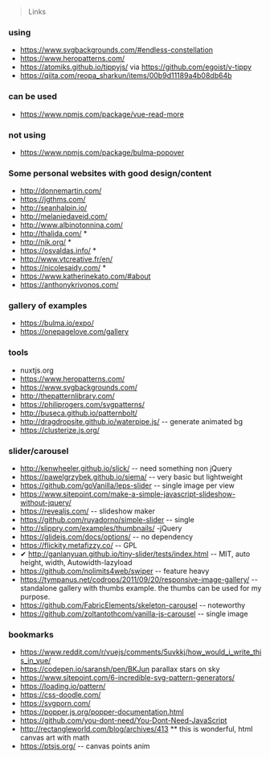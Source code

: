 > Links

### using 
- https://www.svgbackgrounds.com/#endless-constellation
- https://www.heropatterns.com/
- https://atomiks.github.io/tippyjs/ via https://github.com/egoist/v-tippy
- https://qiita.com/reopa_sharkun/items/00b9d11189a4b08db64b


### can be used
- https://www.npmjs.com/package/vue-read-more

### not using
- https://www.npmjs.com/package/bulma-popover

### Some personal websites with good design/content

- http://donnemartin.com/
- https://jgthms.com/
- http://seanhalpin.io/
- http://melaniedaveid.com/
- http://www.albinotonnina.com/
- http://thalida.com/ *
- http://nik.org/ *
- https://osvaldas.info/ *
- http://www.vtcreative.fr/en/
- https://nicolesaidy.com/ *
- https://www.katherinekato.com/#about
- https://anthonykrivonos.com/

### gallery of examples 
- https://bulma.io/expo/
- https://onepagelove.com/gallery


### tools 
- nuxtjs.org
- https://www.heropatterns.com/
- https://www.svgbackgrounds.com/
- http://thepatternlibrary.com/
- https://philiprogers.com/svgpatterns/
- http://buseca.github.io/patternbolt/
- http://dragdropsite.github.io/waterpipe.js/ -- generate animated bg
- https://clusterize.js.org/

### slider/carousel 
- http://kenwheeler.github.io/slick/ -- need something non jQuery
- https://pawelgrzybek.github.io/siema/ -- very basic but lightweight 
- https://github.com/goVanilla/leps-slider -- single image per view 
- https://www.sitepoint.com/make-a-simple-javascript-slideshow-without-jquery/
- https://revealjs.com/ -- slideshow maker 
- https://github.com/ruyadorno/simple-slider -- single 
- http://slippry.com/examples/thumbnails/ -jQuery 
- https://glidejs.com/docs/options/ -- no dependency 
- https://flickity.metafizzy.co/ -- GPL
- ✔ http://ganlanyuan.github.io/tiny-slider/tests/index.html -- MIT, auto height, width, Autowidth-lazyload 
- https://github.com/nolimits4web/swiper -- feature heavy 
- https://tympanus.net/codrops/2011/09/20/responsive-image-gallery/ -- standalone gallery with thumbs example. the thumbs can be used for my purpose. 
- https://github.com/FabricElements/skeleton-carousel -- noteworthy 
- https://github.com/zoltantothcom/vanilla-js-carousel -- single image 


### bookmarks 
- https://www.reddit.com/r/vuejs/comments/5uvkkj/how_would_i_write_this_in_vue/
- https://codepen.io/saransh/pen/BKJun parallax stars on sky
- https://www.sitepoint.com/6-incredible-svg-pattern-generators/
- https://loading.io/pattern/
- https://css-doodle.com/
- https://svgporn.com/
- https://popper.js.org/popper-documentation.html
- https://github.com/you-dont-need/You-Dont-Need-JavaScript
- http://rectangleworld.com/blog/archives/413 ** this is wonderful, html canvas art with math
- https://ptsjs.org/ -- canvas points anim
